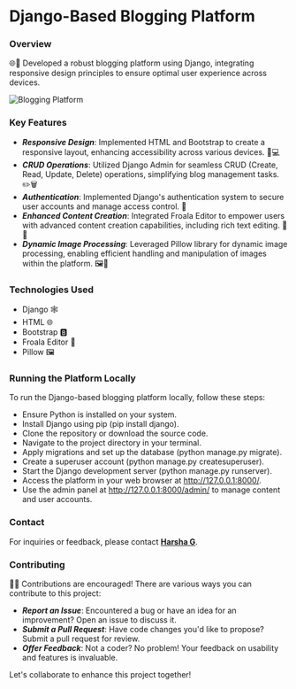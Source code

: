 # Django-Based Blogging Platform 

 ### Overview

🌐📝 Developed a robust blogging platform using Django, integrating responsive design principles to ensure optimal user experience across devices.

  ![Blogging Platform](https://harsha-g.vercel.app/_next/image?url=%2F_next%2Fstatic%2Fmedia%2FDjangoBasedBloggingPlatform.fa427582.png&w=640&q=75)

### Key Features
- ***Responsive Design***: Implemented HTML and Bootstrap to create a responsive layout, enhancing accessibility across various devices. 📱💻
- ***CRUD Operations***: Utilized Django Admin for seamless CRUD (Create, Read, Update, Delete) operations, simplifying blog management tasks. ✏️🗑️
- ***Authentication***: Implemented Django's authentication system to secure user accounts and manage access control. 🔐
- ***Enhanced Content Creation***: Integrated Froala Editor to empower users with advanced content creation capabilities, including rich text editing. 📝✨
- ***Dynamic Image Processing***: Leveraged Pillow library for dynamic image processing, enabling efficient handling and manipulation of images within the platform. 🖼️🔄

### Technologies Used
- Django 🕸️
- HTML 🌐
- Bootstrap 🅱️
- Froala Editor 📝
- Pillow 🖼️

### Running the Platform Locally

To run the Django-based blogging platform locally, follow these steps:

- Ensure Python is installed on your system.
- Install Django using pip (pip install django).
- Clone the repository or download the source code.
- Navigate to the project directory in your terminal.
- Apply migrations and set up the database (python manage.py migrate).
- Create a superuser account (python manage.py createsuperuser).
- Start the Django development server (python manage.py runserver).
- Access the platform in your web browser at http://127.0.0.1:8000/.
- Use the admin panel at http://127.0.0.1:8000/admin/ to manage content and user accounts.

### Contact

For inquiries or feedback, please contact **[Harsha G](mailto:harshag3106@gmail.com)**.


### Contributing
🔩📝 Contributions are encouraged! There are various ways you can contribute to this project:

- ***Report an Issue***: Encountered a bug or have an idea for an improvement? Open an issue to discuss it.
- ***Submit a Pull Request***: Have code changes you'd like to propose? Submit a pull request for review.
- ***Offer Feedback***: Not a coder? No problem! Your feedback on usability and features is invaluable.
  
Let's collaborate to enhance this project together!
